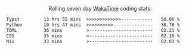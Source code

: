 <p align="center">Rolling seven day <a href="https://wakatime.com/@syrkis"/>WakaTime</a> coding stats:</p>
<!--START_SECTION:waka-->

```txt
Typst         13 hrs 55 mins  >>>>>>>>>>>>>------------   50.06 %
Python        10 hrs 47 mins  >>>>>>>>>>---------------   38.78 %
TOML          36 mins         >------------------------   02.21 %
CSS           35 mins         >------------------------   02.16 %
Nix           33 mins         >------------------------   02.03 %
```

<!--END_SECTION:waka-->
